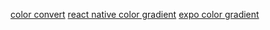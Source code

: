 [color convert](https://css-tricks.com/converting-color-spaces-in-javascript/)
[react native color gradient](https://www.npmjs.com/package/react-native-linear-gradient)
[expo color gradient](https://docs.expo.dev/versions/latest/sdk/linear-gradient/#start)
